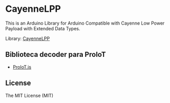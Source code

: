 # CayenneLPP

This is an Arduino Library for Arduino Compatible with Cayenne Low Power Payload with Extended Data Types.

Library: [CayenneLPP](https://github.com/ElectronicCats/CayenneLPP)

## Biblioteca decoder para ProIoT

* [ProIoT.js](decoders/proiot.js)

## License

The MIT License (MIT)